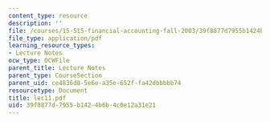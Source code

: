 ```yaml
---
content_type: resource
description: ''
file: /courses/15-515-financial-accounting-fall-2003/39f8877d7955b1424b6b4c0e12a31e21_lec11.pdf
file_type: application/pdf
learning_resource_types:
- Lecture Notes
ocw_type: OCWFile
parent_title: Lecture Notes
parent_type: CourseSection
parent_uid: ce4836d8-5e6e-a35e-652f-fa42dbbbbb74
resourcetype: Document
title: lec11.pdf
uid: 39f8877d-7955-b142-4b6b-4c0e12a31e21
---
```

